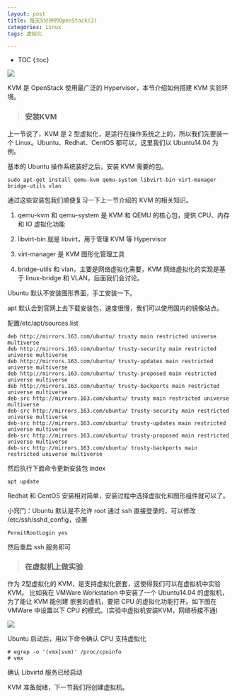 ```yaml
---
layout: post
title: 每天5分钟的OpenStack(3)
categories: Linux
tags: 虚拟化

---
```


* TOC
{:toc}

![](http://shurriklab.qiniudn.com/766sdfyh0itqp1rkzvq4pa91qn.png)

KVM 是 OpenStack 使用最广泛的 Hypervisor，本节介绍如何搭建 KVM 实验环境。

>### 安装KVM

上一节说了，KVM 是 2 型虚拟化，是运行在操作系统之上的，所以我们先要装一个 Linux。Ubuntu、Redhat、CentOS 都可以，这里我们以 Ubuntu14.04 为例。

基本的 Ubuntu 操作系统装好之后，安装 KVM 需要的包。

`sudo apt-get install qemu-kvm qemu-system libvirt-bin virt-manager bridge-utils vlan`

通过这些安装包我们顺便复习一下上一节介绍的 KVM 的相关知识。

1. qemu-kvm 和 qemu-system 是 KVM 和 QEMU 的核心包，提供 CPU、内存和 IO 虚拟化功能

2. libvirt-bin 就是 libvirt，用于管理 KVM 等 Hypervisor

3. virt-manager 是 KVM 图形化管理工具

4. bridge-utils 和 vlan，主要是网络虚拟化需要，KVM 网络虚拟化的实现是基于 linux-bridge 和 VLAN，后面我们会讨论。

Ubuntu 默认不安装图形界面，手工安装一下。

apt 默认会到官网上去下载安装包，速度很慢，我们可以使用国内的镜像站点。

配置/etc/apt/sources.list 
```
deb http://mirrors.163.com/ubuntu/ trusty main restricted universe multiverse
deb http://mirrors.163.com/ubuntu/ trusty-security main restricted universe multiverse
deb http://mirrors.163.com/ubuntu/ trusty-updates main restricted universe multiverse
deb http://mirrors.163.com/ubuntu/ trusty-proposed main restricted universe multiverse
deb http://mirrors.163.com/ubuntu/ trusty-backports main restricted universe multiverse
deb-src http://mirrors.163.com/ubuntu/ trusty main restricted universe multiverse
deb-src http://mirrors.163.com/ubuntu/ trusty-security main restricted universe multiverse
deb-src http://mirrors.163.com/ubuntu/ trusty-updates main restricted universe multiverse
deb-src http://mirrors.163.com/ubuntu/ trusty-proposed main restricted universe multiverse
deb-src http://mirrors.163.com/ubuntu/ trusty-backports main restricted universe multiverse
```

然后执行下面命令更新安装包 index

`apt update`

Redhat 和 CentOS 安装相对简单，安装过程中选择虚拟化和图形组件就可以了。

小窍门：Ubuntu 默认是不允许 root 通过 ssh 直接登录的，可以修改 /etc/ssh/sshd_config，设置 

`PermitRootLogin yes`

然后重启 ssh 服务即可

>### 在虚拟机上做实验

作为 2型虚拟化的 KVM，是支持虚拟化嵌套，这使得我们可以在虚拟机中实验 KVM。 比如我在 VMWare Workstation 中安装了一个 Ubuntu14.04 的虚拟机，为了能让 KVM 能创建 嵌套的虚机，要把 CPU 的虚拟化功能打开。如下图在 VMWare 中设置以下 CPU 的模式。(实验中虚拟机安装KVM，网络桥接不通)

![](http://shurriklab.qiniudn.com/jw8q0btbyx5375vzt80e5jw0zf.png)

Ubuntu 启动后，用以下命令确认 CPU 支持虚拟化
```
# egrep -o '(vmx|svm)' /proc/cpuinfo
# vmx
```
 确认 Libvirtd 服务已经启动
 
 KVM 准备就绪，下一节我们将创建虚拟机。
